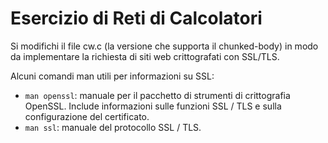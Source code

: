 # Esercizio di Reti di Calcolatori

Si modifichi il file cw.c (la versione che supporta il chunked-body) in modo da implementare la richiesta di siti web crittografati con SSL/TLS.

Alcuni comandi man utili per informazioni su SSL:

- `man openssl`: manuale per il pacchetto di strumenti di crittografia OpenSSL. Include informazioni sulle funzioni SSL / TLS e sulla configurazione del certificato.
- `man ssl`: manuale del protocollo SSL / TLS.